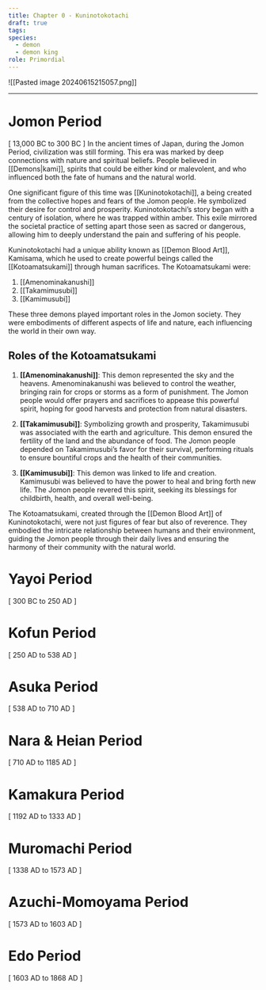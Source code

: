 ```yaml
---
title: Chapter 0 - Kuninotokotachi
draft: true
tags: 
species:
  - demon
  - demon king
role: Primordial
---
```


![[Pasted image 20240615215057.png]]

---
# Jomon Period
[ 13,000 BC to 300 BC ] 
In the ancient times of Japan, during the Jomon Period, civilization was still forming. This era was marked by deep connections with nature and spiritual beliefs. People believed in [[Demons|kami]], spirits that could be either kind or malevolent, and who influenced both the fate of humans and the natural world.

One significant figure of this time was [[Kuninotokotachi]], a being created from the collective hopes and fears of the Jomon people. He symbolized their desire for control and prosperity. Kuninotokotachi’s story began with a century of isolation, where he was trapped within amber. This exile mirrored the societal practice of setting apart those seen as sacred or dangerous, allowing him to deeply understand the pain and suffering of his people.

Kuninotokotachi had a unique ability known as [[Demon Blood Art]], Kamisama, which he used to create powerful beings called the [[Kotoamatsukami]] through human sacrifices. The Kotoamatsukami were:

1. [[Amenominakanushi]]
2. [[Takamimusubi]]
3. [[Kamimusubi]]

These three demons played important roles in the Jomon society. They were embodiments of different aspects of life and nature, each influencing the world in their own way.

## Roles of the Kotoamatsukami

1. **[[Amenominakanushi]]**: This demon represented the sky and the heavens. Amenominakanushi was believed to control the weather, bringing rain for crops or storms as a form of punishment. The Jomon people would offer prayers and sacrifices to appease this powerful spirit, hoping for good harvests and protection from natural disasters.
    
2. **[[Takamimusubi]]**: Symbolizing growth and prosperity, Takamimusubi was associated with the earth and agriculture. This demon ensured the fertility of the land and the abundance of food. The Jomon people depended on Takamimusubi’s favor for their survival, performing rituals to ensure bountiful crops and the health of their communities.
    
3. **[[Kamimusubi]]**: This demon was linked to life and creation. Kamimusubi was believed to have the power to heal and bring forth new life. The Jomon people revered this spirit, seeking its blessings for childbirth, health, and overall well-being.
    

The Kotoamatsukami, created through the [[Demon Blood Art]] of Kuninotokotachi, were not just figures of fear but also of reverence. They embodied the intricate relationship between humans and their environment, guiding the Jomon people through their daily lives and ensuring the harmony of their community with the natural world.
# Yayoi Period 
[ 300 BC to 250 AD ]

# Kofun Period 
[ 250 AD to 538 AD ]

# Asuka Period 
[ 538 AD to 710 AD ]

# Nara & Heian Period 
[ 710 AD to 1185 AD ]

# Kamakura Period 
[ 1192 AD to 1333 AD ]

# Muromachi Period 
[ 1338 AD to 1573 AD ]

# Azuchi-Momoyama Period 
[ 1573 AD to 1603 AD ]

# Edo Period 
[ 1603 AD to 1868 AD ]


